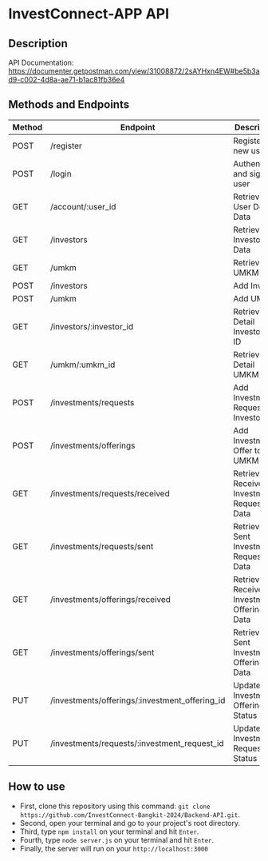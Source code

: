 # InvestConnect-APP API

## Description

API Documentation: https://documenter.getpostman.com/view/31008872/2sAYHxn4EW#be5b3ad9-c002-4d8a-ae71-b1ac81fb36e4

## Methods and Endpoints

| Method | Endpoint                                       | Description                                      |
| ------ | ---------------------------------------------- | ------------------------------------------------ |
| POST   | /register                                      | Register a new user                              |
| POST   | /login                                         | Authenticate and sign in a user                  |
| GET    | /account/:user_id                              | Retrieve User Detail Data                        |
| GET    | /investors                                     | Retrieve All Investor Data                       |
| GET    | /umkm                                          | Retrieve All UMKM Data                           |
| POST   | /investors                                     | Add Investor                                     |
| POST   | /umkm                                          | Add UMKM                                         |
| GET    | /investors/:investor_id                        | Retrieve Detail Investor by ID                   |
| GET    | /umkm/:umkm_id                                 | Retrieve Detail UMKM by ID                       |
| POST   | /investments/requests                          | Add Investment Request to Investor               |
| POST   | /investments/offerings                         | Add Investment Offer to UMKM                     |
| GET    | /investments/requests/received                 | Retrieve All Received Investments Requests Data  |
| GET    | /investments/requests/sent                     | Retrieve All Sent Investments Requests Data      |
| GET    | /investments/offerings/received                | Retrieve All Received Investments Offerings Data |
| GET    | /investments/offerings/sent                    | Retrieve All Sent Investments Offerings Data     |
| PUT    | /investments/offerings/:investment_offering_id | Update Investment Offering Status                |
| PUT    | /investments/requests/:investment_request_id   | Update Investment Request Status                 |

## How to use

- First, clone this repository using this command: `git clone https://github.com/InvestConnect-Bangkit-2024/Backend-API.git`.
- Second, open your terminal and go to your project's root directory.
- Third, type `npm install` on your terminal and hit `Enter`.
- Fourth, type `node server.js` on your terminal and hit `Enter`.
- Finally, the server will run on your `http://localhost:3000`
